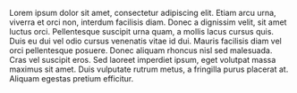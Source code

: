 Lorem ipsum dolor sit amet, consectetur adipiscing elit. Etiam arcu  urna, viverra et orci non, interdum facilisis diam. Donec a dignissim  velit, sit amet luctus orci. Pellentesque suscipit urna quam, a mollis  lacus cursus quis. Duis eu dui vel odio cursus venenatis vitae id dui.  Mauris facilisis diam vel orci pellentesque posuere. Donec aliquam  rhoncus nisl sed malesuada. Cras vel suscipit eros. Sed laoreet  imperdiet ipsum, eget volutpat massa maximus sit amet. Duis vulputate  rutrum metus, a fringilla purus placerat at. Aliquam egestas pretium  efficitur. 